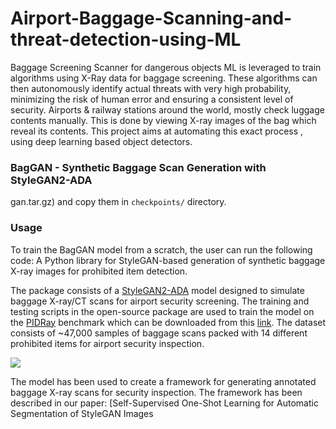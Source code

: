 # Airport-Baggage-Scanning-and-threat-detection-using-ML
Baggage Screening Scanner for dangerous objects
ML is leveraged to train algorithms using X-Ray data for baggage screening. These algorithms can then autonomously identify actual threats with very high probability, minimizing the risk of human error and ensuring a consistent level of security.
Airports & railway stations around the world, mostly check luggage contents manually. This is done by viewing X-ray images of the bag which reveal its contents. This project aims at automating this exact process , using deep learning based object detectors.
### BagGAN - Synthetic Baggage Scan Generation with StyleGAN2-ADA
gan.tar.gz) and copy them in `checkpoints/` directory.

### Usage
To train the BagGAN model from a scratch, the user can run the following code:
A Python library for StyleGAN-based generation of synthetic baggage X-ray images for prohibited item detection.

The package consists of a [StyleGAN2-ADA](https://github.com/NVlabs/stylegan2-ada-pytorch) model designed to simulate baggage X-ray/CT scans for airport security screening. The training and testing scripts in the open-source package are used to train the model on the [PIDRay](https://arxiv.org/abs/2211.10763) benchmark which can be downloaded from this [link](https://github.com/bywang2018/security-dataset). The dataset consists of ~47,000 samples of baggage scans packed with 14 different prohibited items for airport security inspection. 

![](figures/test_samples.png)

The model has been used to create a framework for generating annotated baggage X-ray scans for security inspection. The framework has been described in our paper: [Self-Supervised One-Shot Learning for Automatic Segmentation of StyleGAN Images
